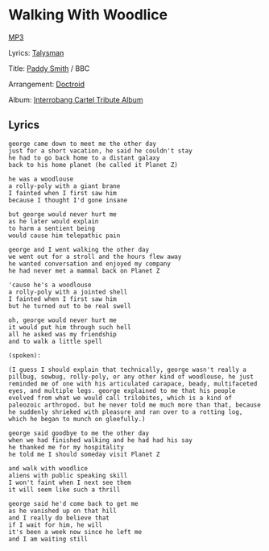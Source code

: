 # Walking With Woodlice
[MP3](api/media/audio/walkingwithwoodlice.mp3)

Lyrics: [Talysman](/talysman)

Title: [Paddy Smith](/paddy-smith) / BBC

Arrangement: [Doctroid](/doctroid)

Album: [Interrobang Cartel Tribute Album](/interrobang-cartel-tribute-album)

## Lyrics
    george came down to meet me the other day 
    just for a short vacation, he said he couldn't stay 
    he had to go back home to a distant galaxy 
    back to his home planet (he called it Planet Z) 

    he was a woodlouse 
    a rolly-poly with a giant brane 
    I fainted when I first saw him 
    because I thought I'd gone insane 

    but george would never hurt me 
    as he later would explain 
    to harm a sentient being 
    would cause him telepathic pain 

    george and I went walking the other day 
    we went out for a stroll and the hours flew away 
    he wanted conversation and enjoyed my company 
    he had never met a mammal back on Planet Z 

    'cause he's a woodlouse 
    a rolly-poly with a jointed shell 
    I fainted when I first saw him 
    but he turned out to be real swell 

    oh, george would never hurt me 
    it would put him through such hell 
    all he asked was my friendship 
    and to walk a little spell 

    (spoken):

    (I guess I should explain that technically, george wasn't really a pillbug, sowbug, rolly-poly, or any other kind of woodlouse, he just reminded me of one with his articulated carapace, beady, multifaceted eyes, and multiple legs. george explained to me that his people evolved from what we would call trilobites, which is a kind of paleozoic arthropod. but he never told me much more than that, because he suddenly shrieked with pleasure and ran over to a rotting log, which he began to munch on gleefully.)

    george said goodbye to me the other day 
    when we had finished walking and he had had his say 
    he thanked me for my hospitality 
    he told me I should someday visit Planet Z 

    and walk with woodlice 
    aliens with public speaking skill 
    I won't faint when I next see them 
    it will seem like such a thrill 

    george said he'd come back to get me 
    as he vanished up on that hill 
    and I really do believe that 
    if I wait for him, he will 
    it's been a week now since he left me 
    and I am waiting still 
